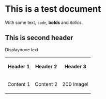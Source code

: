 # This is a test document

With some text, `code`, **bolds** and _italics_.

## This is second header

Displaynone text  
  
<table>  
<tr>  
<th>

Header 1

</th>  
<th>

Header 2

</th>  
<th>

Header 3

</th> </tr>  
<tr>  
<td>

Content 1

</td>  
<td>

Content 2

</td>  
<td>

200 Image!

</td> </tr> </table>

